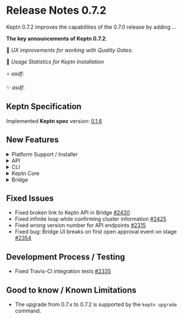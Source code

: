 # Release Notes 0.7.2

Keptn 0.7.2 improves the capabilities of the 0.7.0 release by adding ... 

**The key announcements of Keptn 0.7.2**:

:rocket: *UX improvements for working with Quality Gates*:

:tada: *Usage Statistics for Keptn Installation*

:star: *asdf*: 

:sparkles: *asdf*:

## Keptn Specification

Implemented **Keptn spec** version: [0.1.6](https://github.com/keptn/spec/tree/0.1.6)

## New Features

<details><summary>Platform Support / Installer</summary>
<p>

- K8s 1.19 support [#2411](https://github.com/keptn/keptn/issues/2411)

</p>
</details>

<details><summary>API</summary>
<p>

- Introduced API endpoint `\evaluation` for triggering evaluations [#2387](https://github.com/keptn/keptn/issues/2387)
- Swagger automatically determines the scheme (https or http) [#2325](https://github.com/keptn/keptn/issues/2325)

</p>
</details>

<details><summary>CLI</summary>
<p>

- Improve robustness and UX of `keptn generate support-archive` [#2340](https://github.com/keptn/keptn/issues/2340)
- Point user to upgrade docs, fixed bug in `keptn update project` [#2293](https://github.com/keptn/keptn/issues/2293)

</p>
</details>

<details><summary>Keptn Core</summary>
<p>

- Increased password and token entropy [#2295](https://github.com/keptn/keptn/issues/2295)

- *configuration-service*: 
  - Allow non-HTTPS connections to Git-upstream [#2336](https://github.com/keptn/keptn/issues/2336)

- *lighthouse-service*:
  - *Behavior change*: `include_result_with_score` just works on SLO-level and `sh.keptn.events.evaluation-done` returns compared evaluation results [#2388](https://github.com/keptn/keptn/issues/2388)
  - Send `sh.keptn.events.evaluation-done` events with error information when service/stage/project not found [#2365](https://github.com/keptn/keptn/issues/2365)
  - Use the ConfigMap `lighthouse-config` which refers to a default SLI provider [#2317](https://github.com/keptn/keptn/issues/2317)
  - Trigger SLI retrieval even though the SLO is empty or not available [#2318](https://github.com/keptn/keptn/issues/2318)

</p>
</details>

<details><summary>Bridge</summary>
<p>

- Evaluation tile rework [#2305](https://github.com/keptn/keptn/issues/2305)
- Heatmap highlights evaluation results that are used for comparison [#2389](https://github.com/keptn/keptn/issues/2389)
- Show the actual state of the approval in approval finished events [#2371](https://github.com/keptn/keptn/issues/2371)
- Enable highlighting of the currently selected evaluation result in Heatmap [#1640](https://github.com/keptn/keptn/issues/1640)
- Enable caching for static files in express [#2408](https://github.com/keptn/keptn/issues/2408)
- Provide access to up-stream configuration repository per project [#1335](https://github.com/keptn/keptn/issues/1335)
- Hide the API token and `keptn auth` command per default [#2257](https://github.com/keptn/keptn/issues/2257)
- Feature toggle for version check and API token info [#2320](https://github.com/keptn/keptn/issues/2320)
- Show a download link for Keptn CLI [#2319](https://github.com/keptn/keptn/issues/2319)

</p>
</details>

## Fixed Issues

- Fixed broken link to Keptn API in Bridge [#2430](https://github.com/keptn/keptn/issues/2430)
- Fixed infinite loop while confirming cluster information [#2425](https://github.com/keptn/keptn/issues/2425)
- Fixed wrong version number for API endpoints [#2315](https://github.com/keptn/keptn/issues/2315)
- Fixed bug: Bridge UI breaks on first open approval event on stage [#2354](https://github.com/keptn/keptn/issues/2354)

## Development Process / Testing

- Fixed Travis-CI integration tests [#2335](https://github.com/keptn/keptn/issues/2335)

## Good to know / Known Limitations

- The upgrade from 0.7.x to 0.7.2 is supported by the `keptn upgrade` command.
